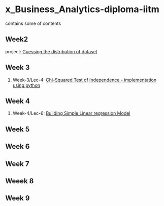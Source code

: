 # x_Business_Analytics-diploma-iitm
contains some of contents

## Week2
project: [Guessing the distribution of dataset ](https://www.kaggle.com/code/shailx/guessing-the-distribution-of-dataset) 


## Week 3
1. Week-3/Lec-4: [Chi-Squared Test of Independence - implementation using python](https://www.kaggle.com/shailx/chi-squared-test-of-independence/edit)

## Week 4
1. Week-4/Lec-6: [Building Simple Linear regression Model](https://www.kaggle.com/shailx/simple-linear-regression-model/edit)


## Week 5


## Week 6

## Week 7


## Weeek 8


## Week 9
